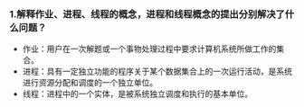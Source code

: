 ### 1.解释作业、进程、线程的概念，进程和线程概念的提出分别解决了什么问题？
* 作业：用户在一次解题或一个事物处理过程中要求计算机系统所做工作的集合。
* 进程：具有一定独立功能的程序关于某个数据集合上的一次运行活动，是系统进行资源分配和调度的一个独立单位。
* 线程：进程中的一个实体，是被系统独立调度和执行的基本单位。


